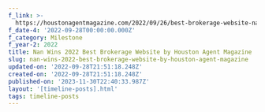 ```yaml
---
f_link: >-
  https://houstonagentmagazine.com/2022/09/26/best-brokerage-website-nan-and-company-properties-2/
f_date-4: '2022-09-28T00:00:00.000Z'
f_category: Milestone
f_year-2: 2022
title: Nan Wins 2022 Best Brokerage Website by Houston Agent Magazine
slug: nan-wins-2022-best-brokerage-website-by-houston-agent-magazine
updated-on: '2022-09-28T21:51:18.248Z'
created-on: '2022-09-28T21:51:18.248Z'
published-on: '2023-11-30T22:40:33.987Z'
layout: '[timeline-posts].html'
tags: timeline-posts
---
```



